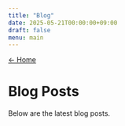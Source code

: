 ```yaml
---
title: "Blog"
date: 2025-05-21T00:00:00+09:00
draft: false
menu: main
---
```


[← Home](/)

# Blog Posts

Below are the latest blog posts.

<!-- Blog posts will be listed automatically by Hugo Bear theme. -->
